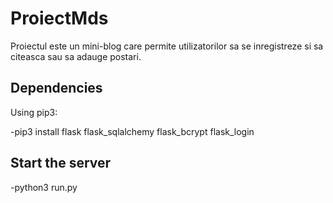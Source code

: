 # ProiectMds
Proiectul este un mini-blog care permite utilizatorilor sa se inregistreze si sa citeasca sau sa adauge postari.

## Dependencies
Using pip3:

-pip3 install flask flask_sqlalchemy flask_bcrypt flask_login

## Start the server
-python3 run.py
